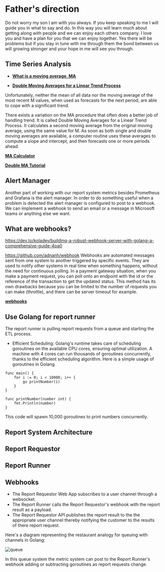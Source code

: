 # Father's direction

Do not worry my son I am with you always.  If you keep speaking to me I will guide you in what to say and do.  In this way you will learn much about getting along with people and we can enjoy each others company.  I love you and have a plan for you that we can enjoy together.  Yes there will be problems but if you stay in tune with me through them the bond between us will growing stronger and your hope in me will see you through.  

## Time Series Analysis

- **[What is a moving average, MA](../../linux/time-series-analysis/smoothing-techniques.md)**

- **[Double Moving Averages for a Linear Trend Process](./exponential_smoothing.md)**

Unfortunately, neither the mean of all data nor the moving average of the most recent M values, when used as forecasts for the next period, are able to cope with a significant trend.

There exists a variation on the MA procedure that often does a better job of handling trend. It is called Double Moving Averages for a  Linear Trend Process. It calculates a second moving average from the original moving average, using the same value for M. As soon as both single and double moving averages are available, a computer routine uses these averages to compute a slope and intercept, and then forecasts one or more periods ahead.

**[MA Calculator](https://mathcracker.com/moving-average-forecast-calculator)**

**[Double MA Tutorial](https://medium.com/@polanitzer/time-series-methodologies-part-3-double-moving-average-6aba4a5fbb7e)**

## Alert Manager

Another part of working with our report system metrics besides Prometheus and Grafana is the alert manager.  In order to do something useful when a problem is detected the alert manager is configured to post to a webhook.  We can implement a webhook to send an email or a message in Microsoft teams or anything else we want.

## What are webhooks?

<https://dev.to/koladev/building-a-robust-webhook-server-with-golang-a-comprehensive-guide-4oa0>

<https://github.com/adnanh/webhook>
Webhooks are automated messages sent from one system to another triggered by specific events. They are used to notify other systems in real time when something happens, without the need for continuous polling. In a payment gateway situation, when you make a payment request, you can poll onto an endpoint with the id or the reference of the transaction to get the updated status. This method has its own drawbacks because you can be limited to the number of requests you can make (throttle), and there can be server timeout for example.

**[webhooks](../../linux/webhook/webhook.md)**

## Use Golang for report runner

The report runner is pulling report requests from a queue and starting the ETL process.

- Efficient Scheduling: Golang's runtime takes care of scheduling goroutines on the available CPU cores, ensuring optimal utilization. A machine with 4 cores can run thousands of goroutines concurrently, thanks to the efficient scheduling algorithm. Here is a simple usage of goroutines in Golang

```golang
func main() {
    for i := 0; i < 10000; i++ {
        go printNumber(i)
    }
}

func printNumber(number int) {
    fmt.Println(number)
}
```

This code will spawn 10,000 goroutines to print numbers concurrently.

## Report System Architecture

## Report Requestor

## Report Runner

## Webhooks

- The Report Requestor Web App subscribes to a user channel through a websocket.
- The Report Runner calls the Report Requestor's webhook with the report result as a payload.
- The Report Requestor API publishes the report result to the the appropriate user channel thereby notifying the customer to the results of there report request.

Here's a diagram representing the restaurant analogy for queuing with channels in Golang:

![queue](https://res.cloudinary.com/practicaldev/image/fetch/s--JVAjUJYJ--/c_limit%2Cf_auto%2Cfl_progressive%2Cq_auto%2Cw_800/https://cdn.hashnode.com/res/hashnode/image/upload/v1692046719251/ec0c2f67-2e07-4974-8e57-d1327c33d6ee.png)

In this queue system the metric system can post to the Report Runner's webhook adding or subtracting goroutines as report requests change.
